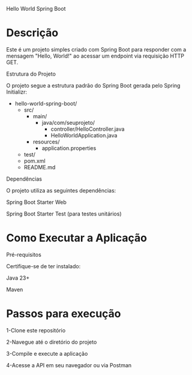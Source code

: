 Hello World Spring Boot

# Descrição

Este é um projeto simples criado com Spring Boot para responder com a mensagem "Hello, World!" ao acessar um endpoint via requisição HTTP GET.

Estrutura do Projeto

O projeto segue a estrutura padrão do Spring Boot gerada pelo Spring Initializr:

- hello-world-spring-boot/
  - src/
    - main/
      - java/com/seuprojeto/
        - controller/HelloController.java
        - HelloWorldApplication.java
    - resources/
      - application.properties
  - test/
  - pom.xml
  - README.md

Dependências

O projeto utiliza as seguintes dependências:

Spring Boot Starter Web

Spring Boot Starter Test (para testes unitários)

# Como Executar a Aplicação

Pré-requisitos

Certifique-se de ter instalado:

Java 23+

Maven
# Passos para execução

1-Clone este repositório

2-Navegue até o diretório do projeto

3-Compile e execute a aplicação

4-Acesse a API em seu navegador ou via Postman

